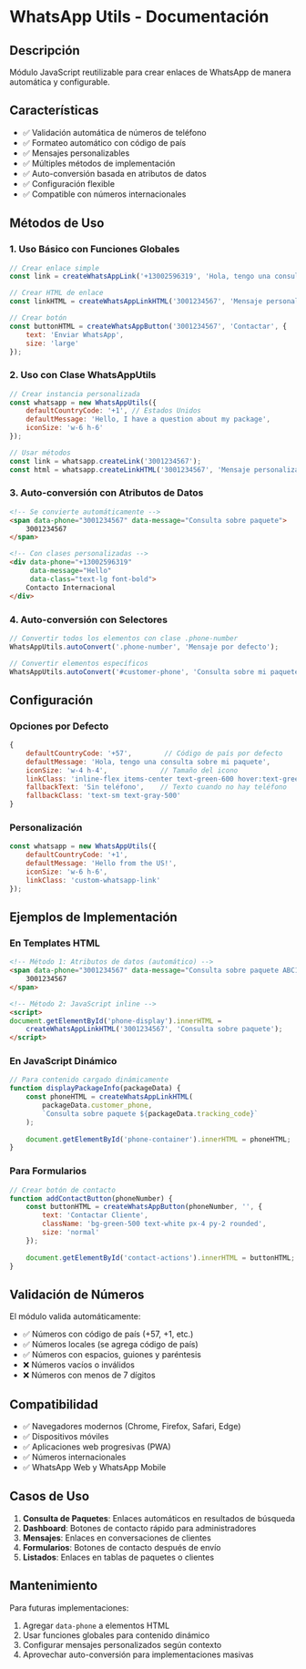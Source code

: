 # WhatsApp Utils - Documentación

## Descripción
Módulo JavaScript reutilizable para crear enlaces de WhatsApp de manera automática y configurable.

## Características
- ✅ Validación automática de números de teléfono
- ✅ Formateo automático con código de país
- ✅ Mensajes personalizables
- ✅ Múltiples métodos de implementación
- ✅ Auto-conversión basada en atributos de datos
- ✅ Configuración flexible
- ✅ Compatible con números internacionales

## Métodos de Uso

### 1. Uso Básico con Funciones Globales

```javascript
// Crear enlace simple
const link = createWhatsAppLink('+13002596319', 'Hola, tengo una consulta');

// Crear HTML de enlace
const linkHTML = createWhatsAppLinkHTML('3001234567', 'Mensaje personalizado');

// Crear botón
const buttonHTML = createWhatsAppButton('3001234567', 'Contactar', {
    text: 'Enviar WhatsApp',
    size: 'large'
});
```

### 2. Uso con Clase WhatsAppUtils

```javascript
// Crear instancia personalizada
const whatsapp = new WhatsAppUtils({
    defaultCountryCode: '+1', // Estados Unidos
    defaultMessage: 'Hello, I have a question about my package',
    iconSize: 'w-6 h-6'
});

// Usar métodos
const link = whatsapp.createLink('3001234567');
const html = whatsapp.createLinkHTML('3001234567', 'Mensaje personalizado');
```

### 3. Auto-conversión con Atributos de Datos

```html
<!-- Se convierte automáticamente -->
<span data-phone="3001234567" data-message="Consulta sobre paquete">
    3001234567
</span>

<!-- Con clases personalizadas -->
<div data-phone="+13002596319" 
     data-message="Hello" 
     data-class="text-lg font-bold">
    Contacto Internacional
</div>
```

### 4. Auto-conversión con Selectores

```javascript
// Convertir todos los elementos con clase .phone-number
WhatsAppUtils.autoConvert('.phone-number', 'Mensaje por defecto');

// Convertir elementos específicos
WhatsAppUtils.autoConvert('#customer-phone', 'Consulta sobre mi paquete');
```

## Configuración

### Opciones por Defecto
```javascript
{
    defaultCountryCode: '+57',        // Código de país por defecto
    defaultMessage: 'Hola, tengo una consulta sobre mi paquete',
    iconSize: 'w-4 h-4',             // Tamaño del icono
    linkClass: 'inline-flex items-center text-green-600 hover:text-green-700 transition-colors duration-200',
    fallbackText: 'Sin teléfono',    // Texto cuando no hay teléfono
    fallbackClass: 'text-sm text-gray-500'
}
```

### Personalización
```javascript
const whatsapp = new WhatsAppUtils({
    defaultCountryCode: '+1',
    defaultMessage: 'Hello from the US!',
    iconSize: 'w-6 h-6',
    linkClass: 'custom-whatsapp-link'
});
```

## Ejemplos de Implementación

### En Templates HTML
```html
<!-- Método 1: Atributos de datos (automático) -->
<span data-phone="3001234567" data-message="Consulta sobre paquete ABC123">
    3001234567
</span>

<!-- Método 2: JavaScript inline -->
<script>
document.getElementById('phone-display').innerHTML = 
    createWhatsAppLinkHTML('3001234567', 'Consulta sobre paquete');
</script>
```

### En JavaScript Dinámico
```javascript
// Para contenido cargado dinámicamente
function displayPackageInfo(packageData) {
    const phoneHTML = createWhatsAppLinkHTML(
        packageData.customer_phone, 
        `Consulta sobre paquete ${packageData.tracking_code}`
    );
    
    document.getElementById('phone-container').innerHTML = phoneHTML;
}
```

### Para Formularios
```javascript
// Crear botón de contacto
function addContactButton(phoneNumber) {
    const buttonHTML = createWhatsAppButton(phoneNumber, '', {
        text: 'Contactar Cliente',
        className: 'bg-green-500 text-white px-4 py-2 rounded',
        size: 'normal'
    });
    
    document.getElementById('contact-actions').innerHTML = buttonHTML;
}
```

## Validación de Números

El módulo valida automáticamente:
- ✅ Números con código de país (+57, +1, etc.)
- ✅ Números locales (se agrega código de país)
- ✅ Números con espacios, guiones y paréntesis
- ❌ Números vacíos o inválidos
- ❌ Números con menos de 7 dígitos

## Compatibilidad

- ✅ Navegadores modernos (Chrome, Firefox, Safari, Edge)
- ✅ Dispositivos móviles
- ✅ Aplicaciones web progresivas (PWA)
- ✅ Números internacionales
- ✅ WhatsApp Web y WhatsApp Mobile

## Casos de Uso

1. **Consulta de Paquetes**: Enlaces automáticos en resultados de búsqueda
2. **Dashboard**: Botones de contacto rápido para administradores
3. **Mensajes**: Enlaces en conversaciones de clientes
4. **Formularios**: Botones de contacto después de envío
5. **Listados**: Enlaces en tablas de paquetes o clientes

## Mantenimiento

Para futuras implementaciones:
1. Agregar `data-phone` a elementos HTML
2. Usar funciones globales para contenido dinámico
3. Configurar mensajes personalizados según contexto
4. Aprovechar auto-conversión para implementaciones masivas
